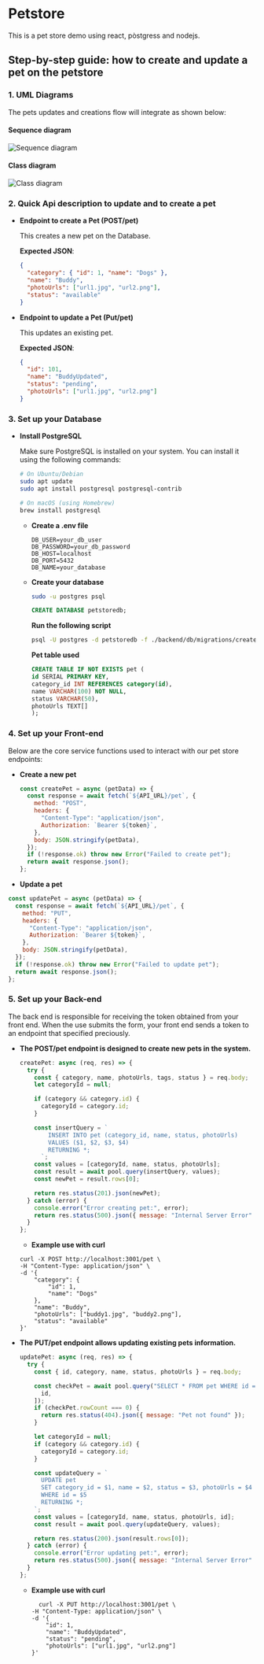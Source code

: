 # Petstore

This is a pet store demo using react, pòstgress and nodejs.

## Step-by-step guide: how to create and update a pet on the petstore

### 1. UML Diagrams

The pets updates and creations flow will integrate as shown below:

#### Sequence diagram

![Sequence diagram](images/uml.png)

#### Class diagram

![Class diagram](images/umlModeldata.png)

### 2. Quick Api description to update and to create a pet

- **Endpoint to create a Pet (POST/pet)**

  This creates a new pet on the Database.

  **Expected JSON**:

  ```json
  {
    "category": { "id": 1, "name": "Dogs" },
    "name": "Buddy",
    "photoUrls": ["url1.jpg", "url2.png"],
    "status": "available"
  }
  ```

- **Endpoint to update a Pet (Put/pet)**

  This updates an existing pet.

  **Expected JSON**:

  ```json
  {
    "id": 101,
    "name": "BuddyUpdated",
    "status": "pending",
    "photoUrls": ["url1.jpg", "url2.png"]
  }
  ```

### 3. Set up your Database

- **Install PostgreSQL**

  Make sure PostgreSQL is installed on your system. You can install it using the following commands:

  ```bash
  # On Ubuntu/Debian
  sudo apt update
  sudo apt install postgresql postgresql-contrib

  # On macOS (using Homebrew)
  brew install postgresql

  ```

  - **Create a .env file**
    ```
    DB_USER=your_db_user
    DB_PASSWORD=your_db_password
    DB_HOST=localhost
    DB_PORT=5432
    DB_NAME=your_database
    ```
  - **Create your database**

    ```bash
    sudo -u postgres psql
    ```

    ```sql
    CREATE DATABASE petstoredb;
    ```

    **Run the following script**

    ```bash
    psql -U postgres -d petstoredb -f ./backend/db/migrations/createTables.sql
    ```

    **Pet table used**

    ```sql
    CREATE TABLE IF NOT EXISTS pet (
    id SERIAL PRIMARY KEY,
    category_id INT REFERENCES category(id),
    name VARCHAR(100) NOT NULL,
    status VARCHAR(50),
    photoUrls TEXT[]
    );
    ```

### 4. Set up your Front-end

Below are the core service functions used to interact with our pet store endpoints:

- **Create a new pet**
  ```javascript
  const createPet = async (petData) => {
    const response = await fetch(`${API_URL}/pet`, {
      method: "POST",
      headers: {
        "Content-Type": "application/json",
        Authorization: `Bearer ${token}`,
      },
      body: JSON.stringify(petData),
    });
    if (!response.ok) throw new Error("Failed to create pet");
    return await response.json();
  };
  ```
- **Update a pet**

```javascript
const updatePet = async (petData) => {
  const response = await fetch(`${API_URL}/pet`, {
    method: "PUT",
    headers: {
      "Content-Type": "application/json",
      Authorization: `Bearer ${token}`,
    },
    body: JSON.stringify(petData),
  });
  if (!response.ok) throw new Error("Failed to update pet");
  return await response.json();
};
```

### 5. Set up your Back-end

The back end is responsible for receiving the token obtained from your front end.
When the use submits the form, your front end sends a token to an endpoint that specified preciously.

- **The POST/pet endpoint is designed to create new pets in the system.**

  ```javascript
  createPet: async (req, res) => {
    try {
      const { category, name, photoUrls, tags, status } = req.body;
      let categoryId = null;

      if (category && category.id) {
        categoryId = category.id;
      }

      const insertQuery = `
          INSERT INTO pet (category_id, name, status, photoUrls)
          VALUES ($1, $2, $3, $4)
          RETURNING *;
        `;
      const values = [categoryId, name, status, photoUrls];
      const result = await pool.query(insertQuery, values);
      const newPet = result.rows[0];

      return res.status(201).json(newPet);
    } catch (error) {
      console.error("Error creating pet:", error);
      return res.status(500).json({ message: "Internal Server Error" });
    }
  };
  ```

  - **Example use with curl**

  ```
  curl -X POST http://localhost:3001/pet \
  -H "Content-Type: application/json" \
  -d '{
      "category": {
          "id": 1,
          "name": "Dogs"
      },
      "name": "Buddy",
      "photoUrls": ["buddy1.jpg", "buddy2.png"],
      "status": "available"
  }'
  ```

- **The PUT/pet endpoint allows updating existing pets information.**

  ```javascript
  updatePet: async (req, res) => {
    try {
      const { id, category, name, status, photoUrls } = req.body;

      const checkPet = await pool.query("SELECT * FROM pet WHERE id = $1", [
        id,
      ]);
      if (checkPet.rowCount === 0) {
        return res.status(404).json({ message: "Pet not found" });
      }

      let categoryId = null;
      if (category && category.id) {
        categoryId = category.id;
      }

      const updateQuery = `
        UPDATE pet
        SET category_id = $1, name = $2, status = $3, photoUrls = $4
        WHERE id = $5
        RETURNING *;
      `;
      const values = [categoryId, name, status, photoUrls, id];
      const result = await pool.query(updateQuery, values);

      return res.status(200).json(result.rows[0]);
    } catch (error) {
      console.error("Error updating pet:", error);
      return res.status(500).json({ message: "Internal Server Error" });
    }
  };
  ```

  - **Example use with curl**
    ```
      curl -X PUT http://localhost:3001/pet \
    -H "Content-Type: application/json" \
    -d '{
        "id": 1,
        "name": "BuddyUpdated",
        "status": "pending",
        "photoUrls": ["url1.jpg", "url2.png"]
    }'
    ```
